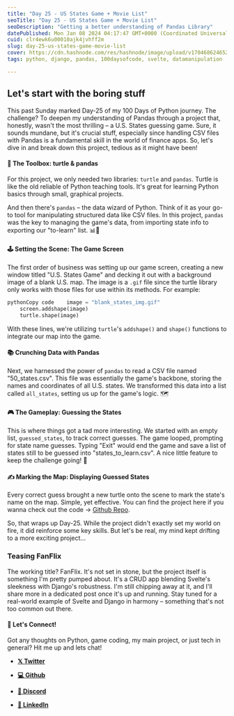 ```yaml
---
title: "Day 25 - US States Game + Movie List"
seoTitle: "Day 25 - US States Game + Movie List"
seoDescription: "Getting a better understanding of Pandas Library"
datePublished: Mon Jan 08 2024 04:17:47 GMT+0000 (Coordinated Universal Time)
cuid: clr4ewk6u00010ajk4jvhff2m
slug: day-25-us-states-game-movie-list
cover: https://cdn.hashnode.com/res/hashnode/image/upload/v1704686246528/563f51da-2228-4eb2-a321-ed765311dd76.png
tags: python, django, pandas, 100daysofcode, svelte, datamanipulation

---
```


## Let's start with the boring stuff

This past Sunday marked Day-25 of my 100 Days of Python journey. The challenge? To deepen my understanding of Pandas through a project that, honestly, wasn't the most thrilling – a U.S. States guessing game. Sure, it sounds mundane, but it's crucial stuff, especially since handling CSV files with Pandas is a fundamental skill in the world of finance apps. So, let's dive in and break down this project, tedious as it might have been!

#### 🎨 The Toolbox: turtle & pandas

For this project, we only needed two libraries: `turtle` and `pandas`. Turtle is like the old reliable of Python teaching tools. It's great for learning Python basics through small, graphical projects.

And then there's `pandas` – the data wizard of Python. Think of it as your go-to tool for manipulating structured data like CSV files. In this project, `pandas` was the key to managing the game's data, from importing state info to exporting our "to-learn" list. 📊📝

#### 🕹️ Setting the Scene: The Game Screen

The first order of business was setting up our game screen, creating a new window titled "U.S. States Game" and decking it out with a background image of a blank U.S. map. The image is a `.gif` file since the turtle library only works with those files for use within its methods. For example:

```python
pythonCopy code    image = "blank_states_img.gif"  
    screen.addshape(image)
    turtle.shape(image)
```

With these lines, we're utilizing `turtle`'s `addshape()` and `shape()` functions to integrate our map into the game.

#### 📚 Crunching Data with Pandas

Next, we harnessed the power of `pandas` to read a CSV file named "50\_states.csv". This file was essentially the game's backbone, storing the names and coordinates of all U.S. states. We transformed this data into a list called `all_states`, setting us up for the game's logic. 🗺️

#### 🎮 The Gameplay: Guessing the States

This is where things got a tad more interesting. We started with an empty list, `guessed_states`, to track correct guesses. The game looped, prompting for state name guesses. Typing "Exit" would end the game and save a list of states still to be guessed into "states\_to\_learn.csv". A nice little feature to keep the challenge going! 🏁

#### ✍️ Marking the Map: Displaying Guessed States

Every correct guess brought a new turtle onto the scene to mark the state's name on the map. Simple, yet effective. You can find the project here if you wanna check out the code -&gt; [Github Repo](https://github.com/kdleonard93/100-Days-Of-Code_Python/pull/17).

So, that wraps up Day-25. While the project didn't exactly set my world on fire, it did reinforce some key skills. But let's be real, my mind kept drifting to a more exciting project...

### **Teasing FanFlix**

The working title? FanFlix. It's not set in stone, but the project itself is something I'm pretty pumped about. It's a CRUD app blending Svelte's sleekness with Django's robustness. I'm still chipping away at it, and I'll share more in a dedicated post once it's up and running. Stay tuned for a real-world example of Svelte and Django in harmony – something that's not too common out there.

#### 📢 Let's Connect!

Got any thoughts on Python, game coding, my main project, or just tech in general? Hit me up and lets chat!

* [**𝕏 Twitter**](https://twitter.com/RingoMandingo93)
    
* [**💻 Github**](https://github.com/kdleonard93)
    
* [**👾 Discord**](https://discord.com/users/407639833146818570)
    
* [**👔 LinkedIn**](https://www.linkedin.com/in/kyle-leonard93/)